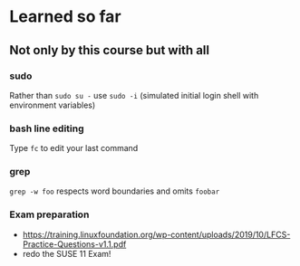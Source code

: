 # Learned so far
## Not only by this course but with all

### sudo
Rather than `sudo su -` use `sudo -i` (simulated initial login shell with environment variables)

### bash line editing
Type `fc` to edit your last command

### grep
`grep -w foo` respects word boundaries and omits `foobar`

### Exam preparation
* https://training.linuxfoundation.org/wp-content/uploads/2019/10/LFCS-Practice-Questions-v1.1.pdf
* redo the SUSE 11 Exam!
